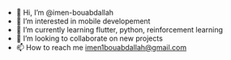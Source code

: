 - 👋 Hi, I’m @imen-bouabdallah
- 👀 I’m interested in mobile developement 
- 🌱 I’m currently learning flutter, python, reinforcement learning
- 💞️ I’m looking to collaborate on new projects
- 📫 How to reach me imen1bouabdallah@gmail.com

<!---
imou-imane/imou-imane is a ✨ special ✨ repository because its `README.md` (this file) appears on your GitHub profile.
You can click the Preview link to take a look at your changes.
--->
